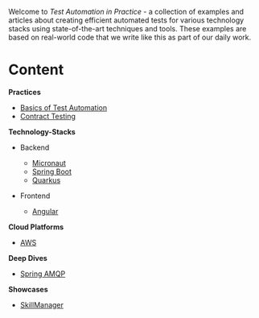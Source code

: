 Welcome to _Test Automation in Practice_ - a collection of examples and articles about creating efficient automated tests for various technology stacks using state-of-the-art techniques and tools. These examples are based on real-world code that we write like this as part of our daily work.

# Content

**Practices**
- [Basics of Test Automation](https://github.com/test-automation-in-practice/test-automation-basics/blob/master/README.adoc)
- [Contract Testing](https://github.com/test-automation-in-practice/cnt-contract-testing)

**Technology-Stacks**
- Backend
  - [Micronaut](https://github.com/test-automation-in-practice/cnt-micronaut)
  - [Spring Boot](https://github.com/test-automation-in-practice/cnt-spring-boot)
  - [Quarkus](https://github.com/test-automation-in-practice/cnt-quarkus)

- Frontend
  - [Angular](https://github.com/test-automation-in-practice/cnt-angular)
 
**Cloud Platforms**
 - [AWS](https://github.com/test-automation-in-practice/cnt-platform-aws)

**Deep Dives**
- [Spring AMQP](https://github.com/test-automation-in-practice/dd-spring-amqp)

**Showcases**
- [SkillManager](https://github.com/test-automation-in-practice/showcase-skill-manager)
